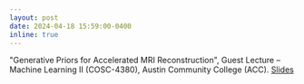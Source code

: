 ```yaml
---
layout: post
date: 2024-04-18 15:59:00-0400
inline: true
---
```


"Generative Priors for Accelerated MRI Reconstruction", Guest Lecture – Machine Learning II (COSC-4380), Austin Community College (ACC). [Slides](https://asad-aali.github.io/assets/pdf/acc_guestlecture_apr24.pdf)